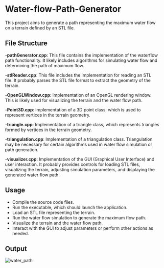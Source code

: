 # Water-flow-Path-Generator

This project aims to generate a path representing the maximum water flow on a terrain defined by an STL file.

## File Structure
-**pathGenerator.cpp**: This file contains the implementation of the waterflow path functionality. It likely includes algorithms for simulating water flow and determining the path of maximum flow.

-**stlReader.cpp**: This file includes the implementation for reading an STL file. It probably parses the STL file format to extract the geometry of the terrain.

-**OpenGLWindow.cpp**: Implementation of an OpenGL rendering window. This is likely used for visualizing the terrain and the water flow path.

-**Point3D.cpp**: Implementation of a 3D point class, which is used to represent vertices in the terrain geometry.

-**triangle.cpp**: Implementation of a triangle class, which represents triangles formed by vertices in the terrain geometry.

-**triangulation.cpp**: Implementation of a triangulation class. Triangulation may be necessary for certain algorithms used in water flow simulation or path generation.

-**visualizer.cpp**: Implementation of the GUI (Graphical User Interface) and user interaction. It probably provides controls for loading STL files, visualizing the terrain, adjusting simulation parameters, and displaying the generated water flow path.

## Usage
- Compile the source code files.
- Run the executable, which should launch the application.
- Load an STL file representing the terrain.
- Run the water flow simulation to generate the maximum flow path.
- Visualize the terrain and the water flow path.
- Interact with the GUI to adjust parameters or perform other actions as needed.

## Output

![water_path](https://github.com/SonaliPatankar/Water-flow-Path-Generator/assets/158050645/b06054c9-9149-4f40-b23b-e567fc5c907a)
